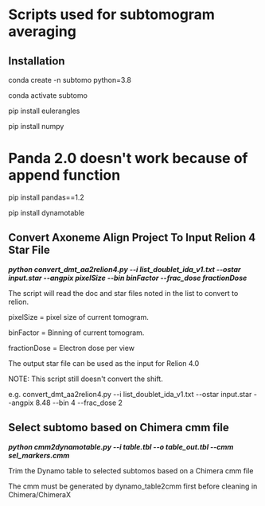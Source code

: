 # Scripts used for subtomogram averaging


## Installation

conda create -n subtomo python=3.8

conda activate subtomo

pip install eulerangles

pip install numpy

# Panda 2.0 doesn't work because of append function

pip install pandas==1.2

pip install dynamotable


## Convert Axoneme Align Project To Input Relion 4 Star File

***python convert_dmt_aa2relion4.py --i list_doublet_ida_v1.txt --ostar input.star --angpix pixelSize --bin binFactor --frac_dose fractionDose***

The script will read the doc and star files noted in the list to convert to relion.

pixelSize = pixel size of current tomogram.

binFactor = Binning of current tomogram.

fractionDose = Electron dose per view


The output star file can be used as the input for Relion 4.0

NOTE: This script still doesn't convert the shift.

e.g. convert_dmt_aa2relion4.py --i list_doublet_ida_v1.txt --ostar input.star --angpix 8.48 --bin 4 --frac_dose 2


## Select subtomo based on Chimera cmm file

***python cmm2dynamotable.py --i table.tbl --o table_out.tbl --cmm sel_markers.cmm***


Trim the Dynamo table to selected subtomos based on a Chimera cmm file

The cmm must be generated by dynamo_table2cmm first before cleaning in Chimera/ChimeraX

